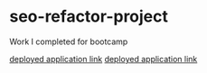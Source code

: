 # seo-refactor-project
Work I completed for bootcamp

[deployed application link](https://skibaby.github.io/seo-refactor-project/)
[deployed application link](https://github.com/Skibaby/seo-refactor-project)
